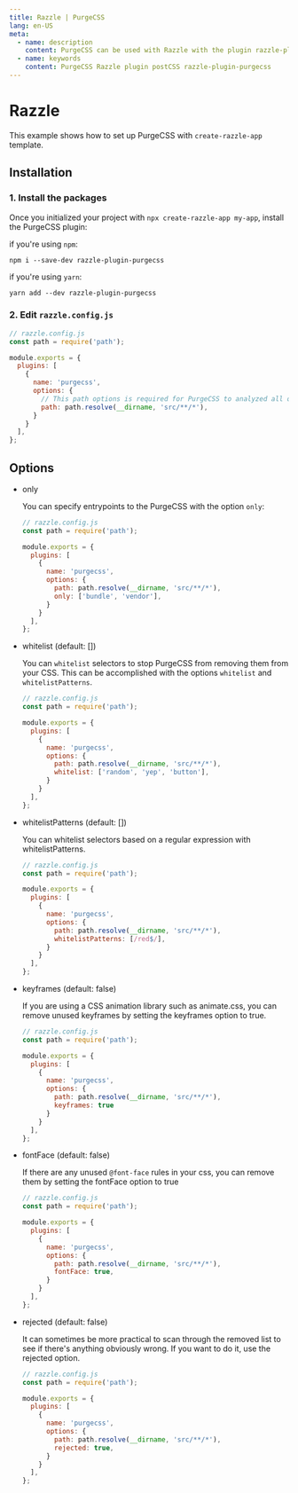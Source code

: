 ```yaml
---
title: Razzle | PurgeCSS
lang: en-US
meta:
  - name: description
    content: PurgeCSS can be used with Razzle with the plugin razzle-plugin-purgecss or with the PostCSS plugin.
  - name: keywords
    content: PurgeCSS Razzle plugin postCSS razzle-plugin-purgecss
---
```


# Razzle

This example shows how to set up PurgeCSS with `create-razzle-app` template.  

## Installation

### 1. Install the packages

Once you initialized your project with `npx create-razzle-app my-app`, install the PurgeCSS plugin:

if you're using `npm`:

```
npm i --save-dev razzle-plugin-purgecss
```

if you're using `yarn`:

```
yarn add --dev razzle-plugin-purgecss
```

### 2. Edit `razzle.config.js`

```js
// razzle.config.js
const path = require('path');

module.exports = {
  plugins: [
    {
      name: 'purgecss',
      options: {
        // This path options is required for PurgeCSS to analyzed all of yours content
        path: path.resolve(__dirname, 'src/**/*'),
      }
    }
  ],
};
```

## Options

- only

  You can specify entrypoints to the PurgeCSS with the option `only`:

  ```js
  // razzle.config.js
  const path = require('path');

  module.exports = {
    plugins: [
      {
        name: 'purgecss',
        options: {
          path: path.resolve(__dirname, 'src/**/*'),
          only: ['bundle', 'vendor'],
        }
      }
    ],
  };
  ```

- whitelist (default: [])

  You can `whitelist` selectors to stop PurgeCSS from removing them from your CSS. This can be accomplished with the options `whitelist` and `whitelistPatterns`.

  ```js
  // razzle.config.js
  const path = require('path');

  module.exports = {
    plugins: [
      {
        name: 'purgecss',
        options: {
          path: path.resolve(__dirname, 'src/**/*'),
          whitelist: ['random', 'yep', 'button'],
        }
      }
    ],
  };
  ```

- whitelistPatterns (default: [])

  You can whitelist selectors based on a regular expression with whitelistPatterns.

  ```js
  // razzle.config.js
  const path = require('path');

  module.exports = {
    plugins: [
      {
        name: 'purgecss',
        options: {
          path: path.resolve(__dirname, 'src/**/*'),
          whitelistPatterns: [/red$/],
        }
      }
    ],
  };
  ```

- keyframes (default: false)

  If you are using a CSS animation library such as animate.css, you can remove unused keyframes by setting the keyframes option to true.

  ```js
  // razzle.config.js
  const path = require('path');

  module.exports = {
    plugins: [
      {
        name: 'purgecss',
        options: {
          path: path.resolve(__dirname, 'src/**/*'),
          keyframes: true
        }
      }
    ],
  };
  ```

- fontFace (default: false)

  If there are any unused `@font-face` rules in your css, you can remove them by setting the fontFace option to true

  ```js
  // razzle.config.js
  const path = require('path');

  module.exports = {
    plugins: [
      {
        name: 'purgecss',
        options: {
          path: path.resolve(__dirname, 'src/**/*'),
          fontFace: true,
        }
      }
    ],
  };
  ```

- rejected (default: false)

  It can sometimes be more practical to scan through the removed list to see if there's anything obviously wrong. If you want to do it, use the rejected option.

  ```js
  // razzle.config.js
  const path = require('path');

  module.exports = {
    plugins: [
      {
        name: 'purgecss',
        options: {
          path: path.resolve(__dirname, 'src/**/*'),
          rejected: true,
        }
      }
    ],
  };
  ```
